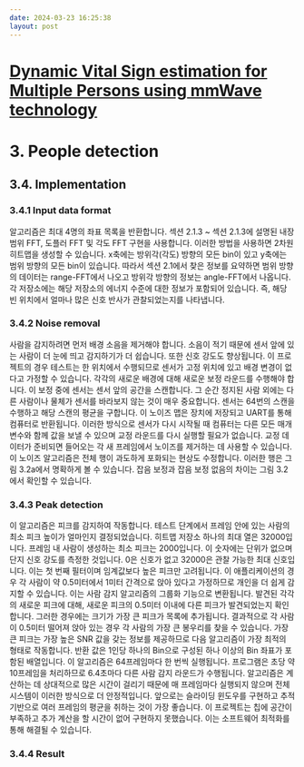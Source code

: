 ```yaml
---
date: 2024-03-23 16:25:38
layout: post
---
```


# [Dynamic Vital Sign estimation for Multiple Persons using mmWave technology]()

# 3. People detection
## 3.4. Implementation  

### 3.4.1 Input data format
알고리즘은 최대 4명의 좌표 목록을 반환합니다.
섹션 2.1.3 ~ 섹션 2.1.3에 설명된 내장 범위 FFT, 도플러 FFT 및 각도 FFT 구현을 사용합니다.
이러한 방법을 사용하면 2차원 히트맵을 생성할 수 있습니다. x축에는 방위각(각도) 방향의 모든 bin이 있고 y축에는 범위 방향의 모든 bin이 있습니다.
따라서 섹션 2.1에서 찾은 정보를 요약하면 범위 방향의 데이터는 range-FFT에서 나오고 방위각 방향의 정보는 angle-FFT에서 나옵니다.
각 저장소에는 해당 저장소의 에너지 수준에 대한 정보가 포함되어 있습니다. 즉, 해당 빈 위치에서 얼마나 많은 신호 반사가 관찰되었는지를 나타냅니다.

### 3.4.2 Noise removal
사람을 감지하려면 먼저 배경 소음을 제거해야 합니다.
소음이 적기 때문에 센서 앞에 있는 사람이 더 눈에 띄고 감지하기가 더 쉽습니다. 또한 신호 강도도 향상됩니다.
이 프로젝트의 경우 테스트는 한 위치에서 수행되므로 센서가 고정 위치에 있고 배경 변경이 없다고 가정할 수 있습니다.
각각의 새로운 배경에 대해 새로운 보정 라운드를 수행해야 합니다. 이 보정 중에 센서는 센서 앞의 공간을 스캔합니다.
그 순간 정지된 사람 외에는 다른 사람이나 물체가 센서를 바라보지 않는 것이 매우 중요합니다.
센서는 64번의 스캔을 수행하고 해당 스캔의 평균을 구합니다.
이 노이즈 맵은 장치에 저장되고 UART를 통해 컴퓨터로 반환됩니다.
이러한 방식으로 센서가 다시 시작될 때 컴퓨터는 다른 모든 매개변수와 함께 값을 보낼 수 있으며 교정 라운드를 다시 실행할 필요가 없습니다.
교정 데이터가 준비되면 들어오는 각 새 프레임에서 노이즈를 제거하는 데 사용할 수 있습니다.
이 노이즈 알고리즘은 전체 행이 과도하게 포화되는 현상도 수정합니다. 이러한 행은 그림 3.2a에서 명확하게 볼 수 있습니다.
잡음 보정과 잡음 보정 없음의 차이는 그림 3.2에서 확인할 수 있습니다.

### 3.4.3 Peak detection
이 알고리즘은 피크를 감지하여 작동합니다. 테스트 단계에서 프레임 안에 있는 사람의 최소 피크 높이가 얼마인지 결정되었습니다.
히트맵 저장소 하나의 최대 열은 32000입니다.
프레임 내 사람이 생성하는 최소 피크는 2000입니다.
이 숫자에는 단위가 없으며 단지 신호 강도를 측정한 것입니다. 0은 신호가 없고 32000은 관찰 가능한 최대 신호입니다.
이는 첫 번째 필터이며 임계값보다 높은 피크만 고려됩니다.
이 애플리케이션의 경우 각 사람이 약 0.5미터에서 1미터 간격으로 앉아 있다고 가정하므로 개인을 더 쉽게 감지할 수 있습니다.
이는 사람 감지 알고리즘의 그룹화 기능으로 변환됩니다.
발견된 각각의 새로운 피크에 대해, 새로운 피크의 0.5미터 이내에 다른 피크가 발견되었는지 확인합니다.
그러한 경우에는 크기가 가장 큰 피크가 목록에 추가됩니다.
결과적으로 각 사람이 0.5미터 떨어져 앉아 있는 경우 각 사람의 가장 큰 봉우리를 찾을 수 있습니다.
가장 큰 피크는 가장 높은 SNR 값을 갖는 정보를 제공하므로 다음 알고리즘이 가장 최적의 형태로 작동합니다. 반환 값은 1인당 하나의 Bin으로 구성된 하나 이상의 Bin 좌표가 포함된 배열입니다.
이 알고리즘은 64프레임마다 한 번씩 실행됩니다.
프로그램은 초당 약 10프레임을 처리하므로 6.4초마다 다른 사람 감지 라운드가 수행됩니다.
알고리즘은 계산하는 데 상대적으로 많은 시간이 걸리기 때문에 매 프레임마다 실행되지 않으며 전체 시스템이 이러한 방식으로 더 안정적입니다.
앞으로는 슬라이딩 윈도우를 구현하고 추적 기반으로 여러 프레임의 평균을 취하는 것이 가장 좋습니다.
이 프로젝트는 칩에 공간이 부족하고 추가 계산을 할 시간이 없어 구현하지 못했습니다. 이는 소프트웨어 최적화를 통해 해결될 수 있습니다.

### 3.4.4 Result

